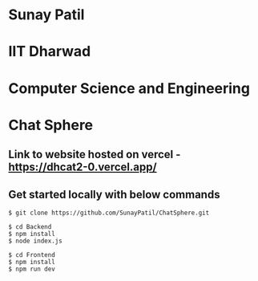 # Sunay Patil
# IIT Dharwad
# Computer Science and Engineering

# Chat Sphere

## Link to website hosted on vercel - https://dhcat2-0.vercel.app/

## Get started locally with below commands

```
$ git clone https://github.com/SunayPatil/ChatSphere.git
```
```
$ cd Backend
$ npm install
$ node index.js
```
```
$ cd Frontend
$ npm install
$ npm run dev
```
